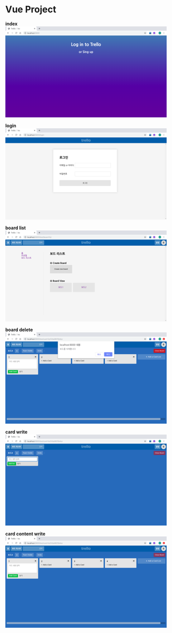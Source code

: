 # Vue Project


**index**  
![trello index](./@img/index.png)


**login**  
![trello login](./@img/login.png)


**board list**  
![trello board list](./@img/board-list.png)


**board delete**  
![trello board delete](./@img/board-delete.png)


**card write**  
![trello card write](./@img/card-write.png)


**card content write**  
![trello card content write](./@img/content-write.png)
